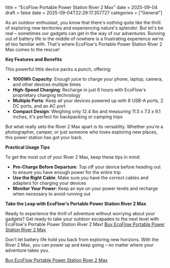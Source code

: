 title = "EcoFlow Portable Power Station River 2 Max"
date = 2025-09-04
draft = false
date = 2025-09-04T22:29:17.357727
categories = ["General"]

As an outdoor enthusiast, you know that there's nothing quite like the thrill of exploring new territories and experiencing nature's splendor. But let's be real – sometimes our gadgets can get in the way of our adventures. Running out of battery life in the middle of nowhere is a frustrating experience we're all too familiar with. That's where EcoFlow's Portable Power Station River 2 Max comes to the rescue!

**Key Features and Benefits**

This powerful little device packs a punch, offering:

* **1000Wh Capacity**: Enough juice to charge your phone, laptop, camera, and other devices multiple times
* **High-Speed Charging**: Recharge in just 6 hours with EcoFlow's proprietary charging technology
* **Multiple Ports**: Keep all your devices powered up with 8 USB-A ports, 2 DC ports, and an AC port
* **Compact Design**: Weighing only 12.4 lbs and measuring 11.5 x 7.3 x 9.1 inches, it's perfect for backpacking or camping trips

But what really sets the River 2 Max apart is its versatility. Whether you're a photographer, camper, or just someone who loves exploring new places, this power station has got your back.

**Practical Usage Tips**

To get the most out of your River 2 Max, keep these tips in mind:

* **Pre-Charge Before Departure**: Top off your device before heading out to ensure you have enough power for the entire trip
* **Use the Right Cable**: Make sure you have the correct cables and adapters for charging your devices
* **Monitor Your Power**: Keep an eye on your power levels and recharge when necessary to avoid running out

**Take the Leap with EcoFlow's Portable Power Station River 2 Max**

Ready to experience the thrill of adventure without worrying about your gadgets? Get ready to take your outdoor escapades to the next level with EcoFlow's Portable Power Station River 2 Max! [Buy EcoFlow Portable Power Station River 2 Max](https://www.amazon.com/dp/B0B9XB57XM)

Don't let battery life hold you back from exploring new horizons. With the River 2 Max, you can power up and keep going – no matter where your adventure takes you.

[Buy EcoFlow Portable Power Station River 2 Max](https://www.amazon.com/dp/B0B9XB57XM)
